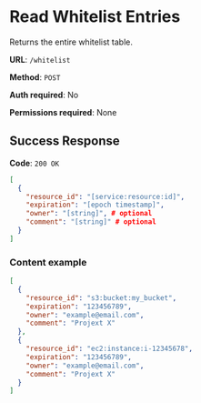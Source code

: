 # Read Whitelist Entries

Returns the entire whitelist table.

**URL**: `/whitelist`

**Method**: `POST`

**Auth required**: No

**Permissions required**: None

## Success Response

**Code**: `200 OK`

```json
[
  {
    "resource_id": "[service:resource:id]",
    "expiration": "[epoch timestamp]",
    "owner": "[string]", # optional
    "comment": "[string]" # optional
  }
]
```

### Content example

```json
[
  {
    "resource_id": "s3:bucket:my_bucket",
    "expiration": "123456789",
    "owner": "example@email.com",
    "comment": "Projext X"
  },
  {
    "resource_id": "ec2:instance:i-12345678",
    "expiration": "123456789",
    "owner": "example@email.com",
    "comment": "Projext X"
  }
]
```
